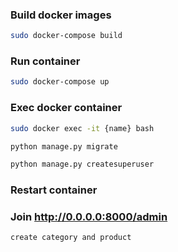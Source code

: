 

### Build docker images
```bash
sudo docker-compose build
```

### Run  container
```bash
sudo docker-compose up
```

### Exec docker container
```bash
sudo docker exec -it {name} bash

python manage.py migrate

python manage.py createsuperuser
```

### Restart container


### Join  http://0.0.0.0:8000/admin
```bash
create category and product
```